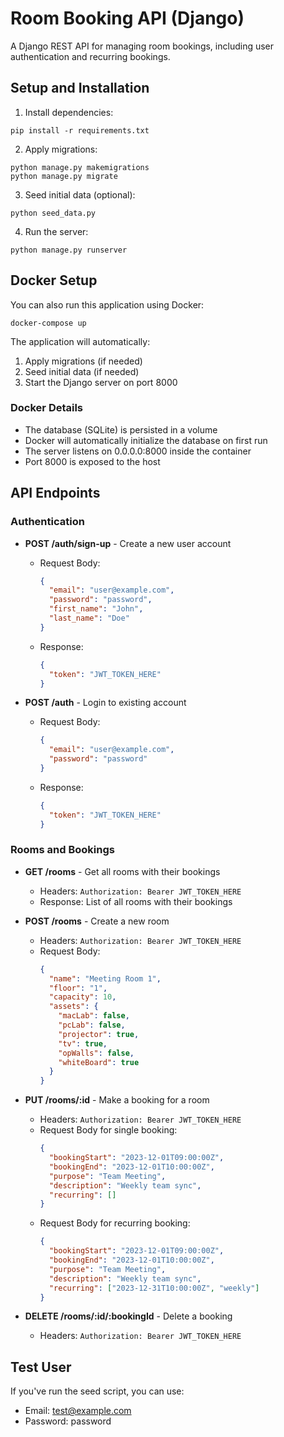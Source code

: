 # Room Booking API (Django)

A Django REST API for managing room bookings, including user authentication and recurring bookings.

## Setup and Installation

1. Install dependencies:

```
pip install -r requirements.txt
```

2. Apply migrations:

```
python manage.py makemigrations
python manage.py migrate
```

3. Seed initial data (optional):

```
python seed_data.py
```

4. Run the server:

```
python manage.py runserver
```

## Docker Setup

You can also run this application using Docker:

```
docker-compose up
```

The application will automatically:

1. Apply migrations (if needed)
2. Seed initial data (if needed)
3. Start the Django server on port 8000

### Docker Details

- The database (SQLite) is persisted in a volume
- Docker will automatically initialize the database on first run
- The server listens on 0.0.0.0:8000 inside the container
- Port 8000 is exposed to the host

## API Endpoints

### Authentication

- **POST /auth/sign-up** - Create a new user account

  - Request Body:
    ```json
    {
      "email": "user@example.com",
      "password": "password",
      "first_name": "John",
      "last_name": "Doe"
    }
    ```
  - Response:
    ```json
    {
      "token": "JWT_TOKEN_HERE"
    }
    ```

- **POST /auth** - Login to existing account
  - Request Body:
    ```json
    {
      "email": "user@example.com",
      "password": "password"
    }
    ```
  - Response:
    ```json
    {
      "token": "JWT_TOKEN_HERE"
    }
    ```

### Rooms and Bookings

- **GET /rooms** - Get all rooms with their bookings

  - Headers: `Authorization: Bearer JWT_TOKEN_HERE`
  - Response: List of all rooms with their bookings

- **POST /rooms** - Create a new room

  - Headers: `Authorization: Bearer JWT_TOKEN_HERE`
  - Request Body:
    ```json
    {
      "name": "Meeting Room 1",
      "floor": "1",
      "capacity": 10,
      "assets": {
        "macLab": false,
        "pcLab": false,
        "projector": true,
        "tv": true,
        "opWalls": false,
        "whiteBoard": true
      }
    }
    ```

- **PUT /rooms/:id** - Make a booking for a room

  - Headers: `Authorization: Bearer JWT_TOKEN_HERE`
  - Request Body for single booking:
    ```json
    {
      "bookingStart": "2023-12-01T09:00:00Z",
      "bookingEnd": "2023-12-01T10:00:00Z",
      "purpose": "Team Meeting",
      "description": "Weekly team sync",
      "recurring": []
    }
    ```
  - Request Body for recurring booking:
    ```json
    {
      "bookingStart": "2023-12-01T09:00:00Z",
      "bookingEnd": "2023-12-01T10:00:00Z",
      "purpose": "Team Meeting",
      "description": "Weekly team sync",
      "recurring": ["2023-12-31T10:00:00Z", "weekly"]
    }
    ```

- **DELETE /rooms/:id/:bookingId** - Delete a booking
  - Headers: `Authorization: Bearer JWT_TOKEN_HERE`

## Test User

If you've run the seed script, you can use:

- Email: test@example.com
- Password: password
